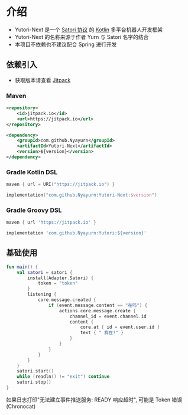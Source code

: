 # 介绍

- Yutori-Next 是一个 [Satori 协议](https://satori.chat) 的 [Kotlin](https://kotlinlang.org) 多平台机器人开发框架
- Yutori-Next 的名称来源于作者 Yurn 与 Satori 名字的结合
- 本项目不依赖也不建议配合 Spring 进行开发

## 依赖引入

- 获取版本请查看 [Jitpack](https://jitpack.io/#Nyayurn/Yutori-Next)

### Maven

```xml
<repository>
    <id>jitpack.io</id>
    <url>https://jitpack.io</url>
</repository>
```

```xml
<dependency>
    <groupId>com.github.Nyayurn</groupId>
    <artifactId>Yutori-Next</artifactId>
    <version>${version}</version>
</dependency>
```

### Gradle Kotlin DSL

```kotlin
maven { url = URI("https://jitpack.io") }
```

```kotlin
implementation("com.github.Nyayurn:Yutori-Next:$version")
```

### Gradle Groovy DSL


```groovy
maven { url 'https://jitpack.io' }
```

```groovy
implementation 'com.github.Nyayurn:Yutori:${version}'
```

## 基础使用

```kotlin
fun main() {
    val satori = satori {
        install(Adapter.Satori) {
            token = "token"
        }
        listening {
            core.message.created {
                if (event.message.content == "在吗") {
                    actions.core.message.create {
                        channel_id = event.channel.id
                        content {
                            core.at { id = event.user.id }
                            text { " 我在!" }
                        }
                    }
                }
            }
        }
    }
    satori.start()
    while (readln() != "exit") continue
    satori.stop()
}
```

如果日志打印"无法建立事件推送服务: READY 响应超时", 可能是 Token 错误(Chronocat)
